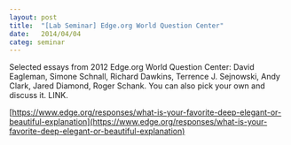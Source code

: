 ```yaml
---
layout: post
title:  "[Lab Seminar] Edge.org World Question Center"
date:   2014/04/04
categ: seminar
---
```






Selected essays from 2012 Edge.org World Question Center: David Eagleman, Simone Schnall, Richard Dawkins, Terrence J. Sejnowski, Andy Clark, Jared Diamond, Roger Schank. You can also pick your own and discuss it. LINK.





[https://www.edge.org/responses/what-is-your-favorite-deep-elegant-or-beautiful-explanation](https://www.edge.org/responses/what-is-your-favorite-deep-elegant-or-beautiful-explanation)



 

